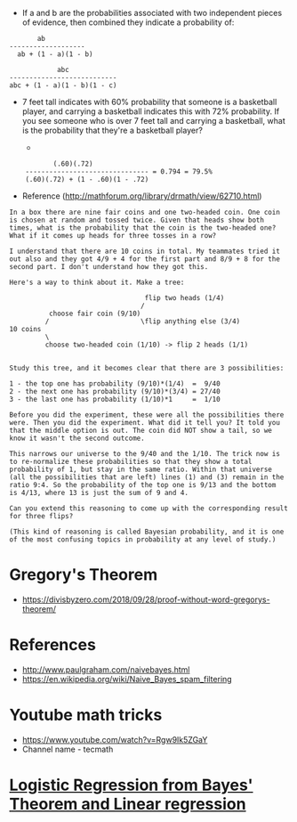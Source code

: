 * If a and b are the probabilities associated with two independent pieces of evidence, then combined they indicate a probability of:

```
       ab
-------------------
  ab + (1 - a)(1 - b)
  
            abc           
---------------------------
abc + (1 - a)(1 - b)(1 - c) 
```
* 7 feet tall indicates with 60% probability that someone is a basketball player, and carrying a basketball indicates this with 72% probability. If you see someone who is over 7 feet tall and carrying a basketball, what is the probability that they're a basketball player?

  * 
```  
           (.60)(.72)
    ------------------------------- = 0.794 = 79.5%
    (.60)(.72) + (1 - .60)(1 - .72)
```

* Reference (http://mathforum.org/library/drmath/view/62710.html)
```pre
In a box there are nine fair coins and one two-headed coin. One coin 
is chosen at random and tossed twice. Given that heads show both 
times, what is the probability that the coin is the two-headed one? 
What if it comes up heads for three tosses in a row?

I understand that there are 10 coins in total. My teammates tried it 
out also and they got 4/9 + 4 for the first part and 8/9 + 8 for the 
second part. I don't understand how they got this.

Here's a way to think about it. Make a tree:

                                  flip two heads (1/4) 
                                 /
          choose fair coin (9/10)
         /                       \flip anything else (3/4)
10 coins                            
         \                            
         choose two-headed coin (1/10) -> flip 2 heads (1/1)


Study this tree, and it becomes clear that there are 3 possibilities: 

1 - the top one has probability (9/10)*(1/4)  =  9/40
2 - the next one has probability (9/10)*(3/4) = 27/40
3 - the last one has probability (1/10)*1     =  1/10

Before you did the experiment, these were all the possibilities there
were. Then you did the experiment. What did it tell you? It told you 
that the middle option is out. The coin did NOT show a tail, so we 
know it wasn't the second outcome.

This narrows our universe to the 9/40 and the 1/10. The trick now is
to re-normalize these probabilities so that they show a total
probability of 1, but stay in the same ratio. Within that universe
(all the possibilities that are left) lines (1) and (3) remain in the
ratio 9:4. So the probability of the top one is 9/13 and the bottom 
is 4/13, where 13 is just the sum of 9 and 4.
        
Can you extend this reasoning to come up with the corresponding result
for three flips?

(This kind of reasoning is called Bayesian probability, and it is one
of the most confusing topics in probability at any level of study.)
```

# Gregory's Theorem
* https://divisbyzero.com/2018/09/28/proof-without-word-gregorys-theorem/

# References
* http://www.paulgraham.com/naivebayes.html
* https://en.wikipedia.org/wiki/Naive_Bayes_spam_filtering

# Youtube math tricks
* https://www.youtube.com/watch?v=Rgw9Ik5ZGaY
* Channel name - tecmath


# [Logistic Regression from Bayes' Theorem and Linear regression](https://www.countbayesie.com/blog/2019/6/12/logistic-regression-from-bayes-theorem)
